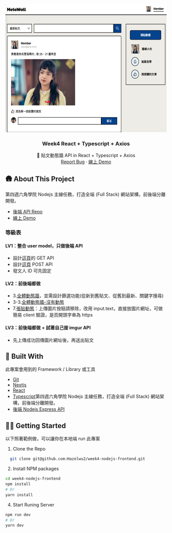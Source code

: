 
<div align="center">
  <a href="https://github.com/Hazelwu2/week4-nodejs-frontend.git">
    <img src="./cover.png" alt="Logo" width="600" height="400">
  </a>

  <h3 align="center">Week4 React + Typescript + Axios</h3>

  <p align="center">
    🌱 貼文動態牆 API in React + Typescript + Axios
    <br />
    <a href="https://github.com/Hazelwu2/week4-nodejs-frontend/issues">Report Bug</a>
    ·
    <a href="http://week4-nodejs-frontend.vercel.app/">線上 Demo</a>
  </p>
</div>

## 🛖 About This Project
第四週六角學院 Nodejs 主線任務，打造全端 (Full Stack) 網站架構，前後端分離開發。
- [後端 API Repo](https://github.com/Hazelwu2/week4-nodejs.git)
- [線上 Demo](http://week4-nodejs-frontend.vercel.app/)


### 等級表
#### LV1：整合 user model，只做後端 API
  - 設計[這頁](https://xd.adobe.com/view/c0763dbe-fc15-42e8-be0b-8956ed03e675-9525/screen/5b6bb2a0-f0f3-4b39-841f-8cf3a0ed9707)的 GET API
  - 設計[這頁](https://xd.adobe.com/view/c0763dbe-fc15-42e8-be0b-8956ed03e675-9525/screen/dfc7891e-63fd-4141-989a-8776ee7ea9f0) POST API
  - 發文人 ID 可先固定

#### LV2：前後端都做
  - 3.[全體動態牆](https://xd.adobe.com/view/c0763dbe-fc15-42e8-be0b-8956ed03e675-9525/screen/5b6bb2a0-f0f3-4b39-841f-8cf3a0ed9707)，並需設計篩選功能(從新到舊貼文、從舊到最新、關鍵字搜尋)
  - 3-3.[全體動態牆-沒有動態](https://xd.adobe.com/view/c0763dbe-fc15-42e8-be0b-8956ed03e675-9525/screen/fb06b070-009d-4ccf-9d60-248b9f51dcd4)
  - 7.[張貼動態](https://xd.adobe.com/view/c0763dbe-fc15-42e8-be0b-8956ed03e675-9525/screen/dfc7891e-63fd-4141-989a-8776ee7ea9f0)：上傳圖片按鈕請移除，改用 input.text，直接放圖片網址，可做簡易 client 驗證，是否開頭字串為 https

#### LV3：前後端都做 + 試著自己接 imgur API
  - 先上傳成功回傳圖片網址後，再送出貼文


## 🔨 Built With
此專案會用到的 Framework / Library 或工具

* [Git](https://git-scm.com/)
* [Nextjs](https://nextjs.org/)
* [React](#)
* [Typescript](#)第四週六角學院 Nodejs 主線任務，打造全端 (Full Stack) 網站架構，前後端分離開發。
* [後端 Nodejs Express API](https://github.com/Hazelwu2/week4-nodejs.git)


## 👨‍💻 Getting Started
以下照著範例做，可以讓你在本地端 run 此專案

1. Clone the Repo
  ```sh
    git clone git@github.com:Hazelwu2/week4-nodejs-frontend.git
  ```
2. Install NPM packages
  ```bash
  cd week4-nodejs-frontend
  npm install
  # Or
  yarn install
  ```
4. Start Runing Server
  ```bash
  npm run dev
  # Or
  yarn dev
  ```

